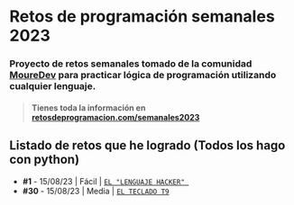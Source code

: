 # Retos de programación semanales 2023
### Proyecto de retos semanales tomado de la comunidad **[MoureDev](https://moure.dev)** para practicar lógica de programación utilizando cualquier lenguaje.
> #### Tienes toda la información en **[retosdeprogramacion.com/semanales2023](https://retosdeprogramacion.com/semanales2023)**

## Listado de retos que he logrado (Todos los hago con python)
* **#1** - 15/08/23 | Fácil | [`EL "LENGUAJE HACKER" `](./Reto%20%231%20-%20EL%20LENGUAJE%20HACKER%20%5BFacil%5D)
* **#30** - 15/08/23 | Media | [`EL TECLADO T9`](./Reto%20%2330%20-%20EL%20TECLADO%20T9%20%5BMedia%5D/ejercicio.md)